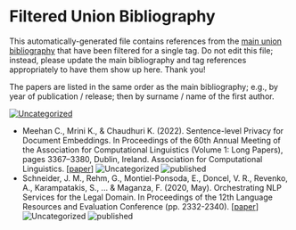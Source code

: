 # Filtered Union Bibliography

This automatically-generated file contains references from the [main union bibliography](index.md) that have been filtered for a single tag.  Do not edit this file; instead, please update the main bibliography and tag references appropriately to have them show up here.  Thank you!

The papers are listed in the same order as the main bibliography; e.g., by year of publication / release; then by surname / name of the first author.

<p>
</p>
  
[![Uncategorized](https://img.shields.io/badge/t-uncategorized-grey)](t-uncategorized.md)
* Meehan C., Mrini K., & Chaudhuri K. (2022). Sentence-level Privacy for Document Embeddings. In Proceedings of the 60th Annual Meeting of the Association for Computational Linguistics (Volume 1: Long Papers), pages 3367–3380, Dublin, Ireland. Association for Computational Linguistics.  [[paper](https://aclanthology.org/2022.acl-long.238.pdf)] ![Uncategorized](https://img.shields.io/badge/t-uncategorized-grey) ![published](https://img.shields.io/badge/type-published-lightgrey)
* Schneider, J. M., Rehm, G., Montiel-Ponsoda, E., Doncel, V. R., Revenko, A., Karampatakis, S., ... & Maganza, F. (2020, May). Orchestrating NLP Services for the Legal Domain. In Proceedings of the 12th Language Resources and Evaluation Conference (pp. 2332-2340). [[paper](https://aclanthology.org/2020.lrec-1.284)] ![Uncategorized](https://img.shields.io/badge/t-uncategorized-grey) ![published](https://img.shields.io/badge/type-published-lightgrey)
